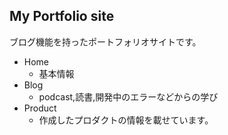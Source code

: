## My Portfolio site
ブログ機能を持ったポートフォリオサイトです。
- Home
  - 基本情報
- Blog
  -  podcast,読書,開発中のエラーなどからの学び
- Product
  - 作成したプロダクトの情報を載せています。
